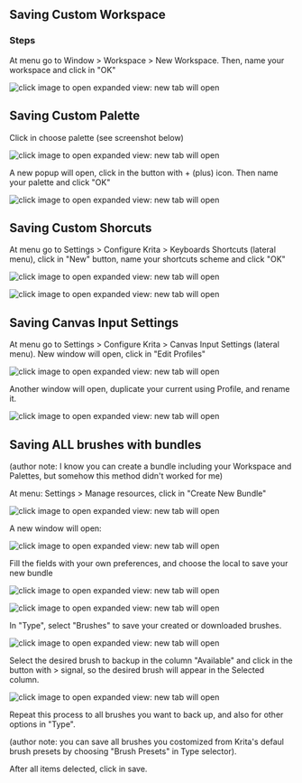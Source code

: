 <h2> Saving Custom Workspace </h2>

<h3> Steps </h3>

At menu go to Window > Workspace > New Workspace. Then, name your workspace and click in "OK"

![click image to open expanded view: new tab will open](https://github.com/kazzmy/krita_backup/blob/master/screenshots/new_workspace_screenshot.png)

<h2> Saving Custom Palette </h2>

Click in choose palette (see screenshot below)

![click image to open expanded view: new tab will open](https://github.com/kazzmy/krita_backup/blob/master/screenshots/choose_palette_scheenshot.png)

A new popup will open, click in the button with + (plus) icon. Then name your palette and click "OK"

![click image to open expanded view: new tab will open](https://github.com/kazzmy/krita_backup/blob/master/screenshots/new_palette_screenshot.png)

<h2> Saving Custom Shorcuts </h2>

At menu go to Settings > Configure Krita > Keyboards Shortcuts (lateral menu), click in "New" button, name your shortcuts scheme and click "OK"

![click image to open expanded view: new tab will open](https://github.com/kazzmy/krita_backup/blob/master/screenshots/new_kb_shortcut_scheenshot.png)

![click image to open expanded view: new tab will open](https://github.com/kazzmy/krita_backup/blob/master/screenshots/name_scheme_screenshot.png)

<h2> Saving Canvas Input Settings </h2>

At menu go to Settings > Configure Krita > Canvas Input Settings (lateral menu). New window will open, click in "Edit Profiles"

![click image to open expanded view: new tab will open](https://github.com/kazzmy/krita_backup/blob/master/screenshots/canvas_input_screenshot.png)

Another window will open, duplicate your current using Profile, and rename it.

![click image to open expanded view: new tab will open](https://github.com/kazzmy/krita_backup/blob/master/screenshots/canvas_input_edit_profiles_screenshot.png)

<h2> Saving ALL brushes with bundles </h2>
(author note: I know you can create a bundle including your Workspace and Palettes, but somehow this method didn't worked for me)

At menu: Settings > Manage resources, click in "Create New Bundle"

![click image to open expanded view: new tab will open](https://github.com/kazzmy/krita_backup/blob/master/screenshots/manage_bundle_screenshot.png)

A new window will open:

![click image to open expanded view: new tab will open](https://github.com/kazzmy/krita_backup/blob/master/screenshots/create_resource_bundle_screenshot.png)

Fill the fields with your own preferences, and choose the local to save your new bundle

![click image to open expanded view: new tab will open](https://github.com/kazzmy/krita_backup/blob/master/screenshots/create_resource_bundle_fields_screenshot.png)

![click image to open expanded view: new tab will open](https://github.com/kazzmy/krita_backup/blob/master/screenshots/create_resource_bundle_save_screenshot.png)


In "Type", select "Brushes" to save your created or downloaded brushes. 

![click image to open expanded view: new tab will open](https://github.com/kazzmy/krita_backup/blob/master/screenshots/create_resource_bundle_type_screenshot.png)

Select the desired brush to backup in the column "Available" and click in the button with > signal, so the desired brush will appear in the Selected column. 

![click image to open expanded view: new tab will open](https://github.com/kazzmy/krita_backup/blob/master/screenshots/create_resource_bundle_arrow_screenshot.png)

Repeat this process to all brushes you want to back up, and also for other options in "Type".

(author note: you can save all brushes you costomized from Krita's defaul brush presets by choosing "Brush Presets" in Type selector).

After all items delected, click in save. 